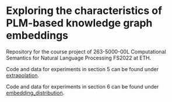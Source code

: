 # Exploring the characteristics of PLM-based knowledge graph embeddings

Repository for the course project of 263-5000-00L Computational Semantics for Natural Language Processing FS2022 at ETH.

Code and data for experiments in section 5 can be found under [extrapolation](extrapolation/).

Code and data for experiments in section 6 can be found under [embedding_distribution](embedding_distribution/).

